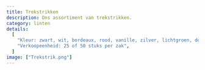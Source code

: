 ```yaml
---
title: Trekstrikken
description: Ons assortiment van trekstrikken.
category: linten
details:
  [
    "Kleur: zwart, wit, bordeaux, rood, vanille, zilver, lichtgroen, donkergroen, beige en lichtblauw",
    "Verkoopeenheid: 25 of 50 stuks per zak",
  ]
image: ["Trekstrik.png"]
---
```

